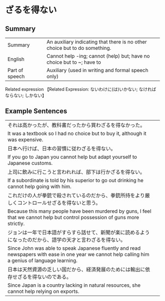 # ざるを得ない

## Summary

<table><tr>   <td>Summary<td>   <td>An auxiliary indicating that there is no other choice but to do something.</td><tr><tr>   <td>English<td>   <td>Cannot help -ing; cannot (help) but; have no choice but to ~; have to</td><tr><tr>   <td>Part of speech<td>   <td>Auxiliary (used in writing and formal speech only)</td><tr></table><tr>   <td>Related expression<td>   <td>【Related Expression: ないわけに(は)いかない; なければならない; しかない】</td><tr></table></table>

## Example Sentences

<table><tr><td>それは高かったが、教科書だったから買わざるを得なかった。<td><tr><tr><td>It was a textbook so I had no choice but to buy it, although it was expensive.<td><tr><tr><td>日本へ行けば、日本の習慣に従わざるを得ない。<td><tr><tr><td>If you go to Japan you cannot help but adapt yourself to Japanese customs.<td><tr><tr><td>上司に飲みに行こうと言われれば、部下は行かざるを得ない。<td><tr><tr><td>If a subordinate is told by his superior to go out drinking he cannot help going with him.<td><tr><tr><td>これだけの人が拳銃で殺されているのだから、拳銃所持をより厳しくコントロールせざるを得ないと思う。<td><tr><tr><td>Because this many people have been murdered by guns, I feel that we cannot help but control possession of guns more strictly.<td><tr><tr><td>ジョンは一年で日本語がすらすら話せて、新聞が楽に読めるようになったのだから、語学の天才と言わざるを得ない。<td><tr><tr><td>Since John was able to speak Japanese fluently and read newspapers with ease in one year we cannot help calling him a genius of language learning.<td><tr><tr><td>日本は天然資源の乏しい国だから、経済発展のためには輸出に依存せざるを得ないのである。<td><tr><tr><td>Since Japan is a country lacking in natural resources, she cannot help relying on exports.<td><tr></table>

